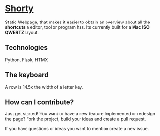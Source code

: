 # [Shorty](https://hohnik.github.io/Shorty/)
Static Webpage, that makes it easier to obtain an overview about all the **shortcuts** a editor, tool or program has.
Its currently built for a **Mac ISO QWERTZ** layout.

## Technologies
Python, Flask, HTMX

## The keyboard
A row is 14.5x the width of a letter key.

## How can I contribute?
Just get started!
You want to have a new feature implemented or redesign the page?
Fork the project, build your ideas and create a pull request.

If you have questions or ideas you want to mention create a new issue.
